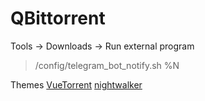 # QBittorrent

Tools -> Downloads -> Run external program
> /config/telegram_bot_notify.sh %N

Themes
[VueTorrent](https://github.com/VueTorrent/VueTorrent)
[nightwalker](https://github.com/CallMeBruce/nightwalker)